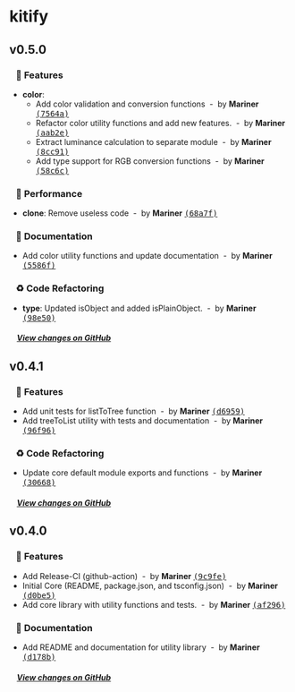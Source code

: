 # kitify

## v0.5.0

### &nbsp;&nbsp;&nbsp;🎉 Features

- **color**:
  - Add color validation and conversion functions &nbsp;-&nbsp; by **Mariner** [<samp>(7564a)</samp>](https://github.com/Marinerer/kitify/commit/7564a57)
  - Refactor color utility functions and add new features. &nbsp;-&nbsp; by **Mariner** [<samp>(aab2e)</samp>](https://github.com/Marinerer/kitify/commit/aab2e4b)
  - Extract luminance calculation to separate module &nbsp;-&nbsp; by **Mariner** [<samp>(8cc91)</samp>](https://github.com/Marinerer/kitify/commit/8cc9149)
  - Add type support for RGB conversion functions &nbsp;-&nbsp; by **Mariner** [<samp>(58c6c)</samp>](https://github.com/Marinerer/kitify/commit/58c6ce6)

### &nbsp;&nbsp;&nbsp;🚀 Performance

- **clone**: Remove useless code &nbsp;-&nbsp; by **Mariner** [<samp>(68a7f)</samp>](https://github.com/Marinerer/kitify/commit/68a7f5a)

### &nbsp;&nbsp;&nbsp;📝 Documentation

- Add color utility functions and update documentation &nbsp;-&nbsp; by **Mariner** [<samp>(5586f)</samp>](https://github.com/Marinerer/kitify/commit/5586f0d)

### &nbsp;&nbsp;&nbsp;♻️ Code Refactoring

- **type**: Updated isObject and added isPlainObject. &nbsp;-&nbsp; by **Mariner** [<samp>(98e50)</samp>](https://github.com/Marinerer/kitify/commit/98e50c3)

##### &nbsp;&nbsp;&nbsp;&nbsp;[View changes on GitHub](https://github.com/Marinerer/kitify/compare/v0.4.1...v0.5.0)


## v0.4.1

### &nbsp;&nbsp;&nbsp;🎉 Features

- Add unit tests for listToTree function &nbsp;-&nbsp; by **Mariner** [<samp>(d6959)</samp>](https://github.com/Marinerer/kitify/commit/d69599f)
- Add treeToList utility with tests and documentation &nbsp;-&nbsp; by **Mariner** [<samp>(96f96)</samp>](https://github.com/Marinerer/kitify/commit/96f96d5)

### &nbsp;&nbsp;&nbsp;♻️ Code Refactoring

- Update core default module exports and functions &nbsp;-&nbsp; by **Mariner** [<samp>(30668)</samp>](https://github.com/Marinerer/kitify/commit/3066888)

##### &nbsp;&nbsp;&nbsp;&nbsp;[View changes on GitHub](https://github.com/Marinerer/kitify/compare/v0.4.0...v0.4.1)


## v0.4.0

### &nbsp;&nbsp;&nbsp;🎉 Features

- Add Release-CI (github-action) &nbsp;-&nbsp; by **Mariner** [<samp>(9c9fe)</samp>](https://github.com/Marinerer/kitify/commit/9c9fe98)
- Initial Core (README, package.json, and tsconfig.json) &nbsp;-&nbsp; by **Mariner** [<samp>(d0be5)</samp>](https://github.com/Marinerer/kitify/commit/d0be545)
- Add core library with utility functions and tests. &nbsp;-&nbsp; by **Mariner** [<samp>(af296)</samp>](https://github.com/Marinerer/kitify/commit/af296c9)

### &nbsp;&nbsp;&nbsp;📝 Documentation

- Add README and documentation for utility library &nbsp;-&nbsp; by **Mariner** [<samp>(d178b)</samp>](https://github.com/Marinerer/kitify/commit/d178bb7)

##### &nbsp;&nbsp;&nbsp;&nbsp;[View changes on GitHub](https://github.com/Marinerer/kitify/compare/daddfec391755ae4a98f876334566a1b6a0167b6...v0.4.0)


